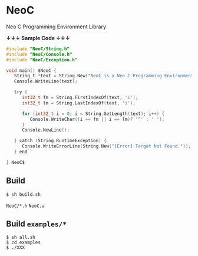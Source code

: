 # NeoC
Neo C Programming Environment Library

__↓↓↓ Sample Code ↓↓↓__
```C
#include "NeoC/String.h"
#include "NeoC/Console.h"
#include "NeoC/Exception.h"

void main() $NeoC {
   String_t *text = String.New("NeoC is a Neo C Programming Environment Library !");
   Console.WriteLine(text);

   try {
      int32_t fm = String.FirstIndexOf(text, 'i');
      int32_t lm = String.LastIndexOf(text, 'i');

      for (int32_t i = 0; i < String.GetLength(text); i++) {
         Console.WriteChar((i == fm || i == lm)? '^' : ' ');
      }
      Console.NewLine();

   } catch (String.RuntimeException) {
      Console.WriteErrorLine(String.New("[Error] Target Not Found."));
   } end

} NeoC$
```

## Build
```fish
$ sh build.sh
```
`NeoC/*.h` `NeoC.a`

## Build `examples/*`
```fish
$ sh all.sh
$ cd examples
$ ./XXX
```
